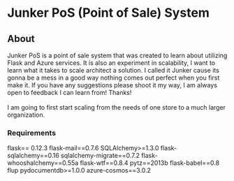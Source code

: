 # Junker PoS (Point of Sale) System

## About
Junker PoS is a point of sale system that was created to learn about utilizing Flask and Azure services.
It is also an experiment in scalability, I want to learn what it takes to scale architect a solution. I called it Junker cause its gonna be a mess in a good way nothing comes out perfect when you first make it. If you have any suggestions please shoot it my way, I am always open to feedback I can learn from! Thanks!
<br/><br/>
I am going to first start scaling from the needs of one store to a much larger organization.

### Requirements
 flask== 0.12.3 
 flask-mail==0.7.6
 SQLAlchemy>=1.3.0
 flask-sqlalchemy==0.16
 sqlalchemy-migrate==0.7.2
 flask-whooshalchemy==0.55a
 flask-wtf==0.8.4
 pytz==2013b
 flask-babel==0.8
 flup
 pydocumentdb>=1.0.0
 azure-cosmos==3.0.2
